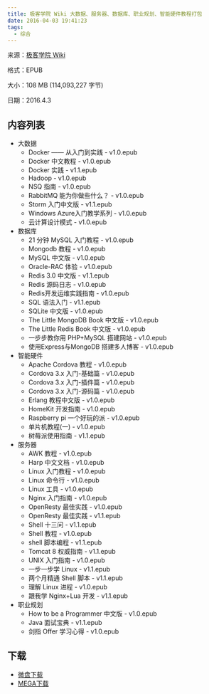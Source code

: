 ```yaml
---
title: 极客学院 Wiki 大数据、服务器、数据库、职业规划、智能硬件教程打包
date: 2016-04-03 19:41:23
tags:
  - 综合
---
```


来源：[极客学院 Wiki](http://wiki.jikexueyuan.com/)

格式：EPUB

大小：108 MB (114,093,227 字节)

日期：2016.4.3

<!--more-->

## 内容列表 ##

+ 大数据
    + Docker —— 从入门到实践 - v1.0.epub
    + Docker 中文教程 - v1.0.epub
    + Docker 实践 - v1.1.epub
    + Hadoop - v1.0.epub
    + NSQ 指南 - v1.0.epub
    + RabbitMQ 能为你做些什么？ - v1.0.epub
    + Storm 入门中文版 - v1.1.epub
    + Windows Azure入门教学系列 - v1.0.epub
    + 云计算设计模式 - v1.0.epub
+ 数据库
    + 21 分钟 MySQL 入门教程 - v1.0.epub
    + Mongodb 教程 - v1.0.epub
    + MySQL 中文版 - v1.0.epub
    + Oracle-RAC 体验 - v1.0.epub
    + Redis 3.0 中文版 - v1.1.epub
    + Redis 源码日志 - v1.0.epub
    + Redis开发运维实践指南 - v1.0.epub
    + SQL 语法入门 - v1.1.epub
    + SQLite 中文版 - v1.0.epub
    + The Little MongoDB Book  中文版 - v1.0.epub
    + The Little Redis Book 中文版 - v1.0.epub
    + 一步步教你用 PHP+MySQL 搭建网站 - v1.0.epub
    + 使用Express与MongoDB 搭建多人博客 - v1.0.epub
+ 智能硬件
    + Apache Cordova 教程 - v1.0.epub
    + Cordova 3.x 入门-基础篇 - v1.0.epub
    + Cordova 3.x 入门-插件篇 - v1.0.epub
    + Cordova 3.x 入门-源码篇 - v1.0.epub
    + Erlang 教程中文版 - v1.0.epub
    + HomeKit 开发指南 - v1.0.epub
    + Raspberry pi 一个好玩的派 - v1.0.epub
    + 单片机教程(一) - v1.0.epub
    + 树莓派使用指南 - v1.1.epub
+ 服务器
    + AWK 教程 - v1.0.epub
    + Harp 中文文档 - v1.0.epub
    + Linux 入门教程 - v1.0.epub
    + Linux 命令行 - v1.0.epub
    + Linux 工具 - v1.0.epub
    + Nginx 入门指南 - v1.0.epub
    + OpenResty 最佳实践 - v1.0.epub
    + OpenResty 最佳实践 - v1.1.epub
    + Shell 十三问 - v1.1.epub
    + Shell 教程 - v1.0.epub
    + shell 脚本编程 - v1.1.epub
    + Tomcat 8 权威指南 - v1.1.epub
    + UNIX 入门指南 - v1.0.epub
    + 一步一步学 Linux - v1.1.epub
    + 两个月精通 Shell 脚本 - v1.1.epub
    + 理解 Linux 进程 - v1.0.epub
    + 跟我学 Nginx+Lua 开发 - v1.1.epub
+ 职业规划
    + How to be a Programmer 中文版 - v1.0.epub
    + Java 面试宝典 - v1.1.epub
    + 剑指 Offer 学习心得 - v1.0.epub

## 下载 ##

+ [微盘下载](http://vdisk.weibo.com/s/aADaW4YRjfPtJ)
+ [MEGA下载](https://mega.nz/#!3cki1YjY!GwO6nxFvfUmpjpjdr4CDw1WDJuxrxgvFYTpcl2BzmG0)
